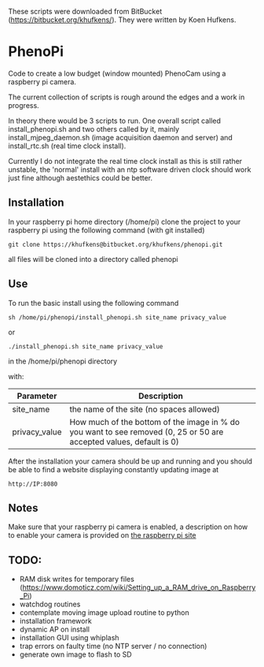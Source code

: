 These scripts were downloaded from BitBucket (https://bitbucket.org/khufkens/).  They were written by Koen Hufkens.

# PhenoPi

Code to create a low budget (window mounted) PhenoCam using a raspberry pi camera.

The current collection of scripts is rough around the edges and a work in progress.

In theory there would be 3 scripts to run. One overall script called install_phenopi.sh and two others called by it, mainly install\_mjpeg\_daemon.sh (image acquisition daemon and server) and install\_rtc.sh (real time clock install).

Currently I do not integrate the real time clock install as this is still rather unstable, the 'normal' install with an ntp software driven clock should work just fine although aestethics could be better.

## Installation

In your raspberry pi home directory (/home/pi) clone the project to your raspberry pi using the following command (with git installed)

	git clone https://khufkens@bitbucket.org/khufkens/phenopi.git

all files will be cloned into a directory called phenopi

## Use

To run the basic install using the following command

	sh /home/pi/phenopi/install_phenopi.sh site_name privacy_value
	
or

	./install_phenopi.sh site_name privacy_value

in the /home/pi/phenopi directory

with:

Parameter     | Description                    	
------------- | ------------------------------ 	
site_name	      | the name of the site (no spaces allowed)
privacy_value	      | How much of the bottom of the image in % do you want to see removed (0, 25 or 50 are accepted values, default is 0)


After the installation your camera should be up and running and you should be able to find a website displaying constantly updating image at

	http://IP:8080

## Notes

Make sure that your raspberry pi camera is enabled, a description on how to enable your camera is provided on [the raspberry pi site](https://www.raspberrypi.org/documentation/usage/camera/)


## TODO:

- RAM disk writes for temporary files (https://www.domoticz.com/wiki/Setting_up_a_RAM_drive_on_Raspberry_Pi)
- watchdog routines
- contemplate moving image upload routine to python
- installation framework 
- dynamic AP on install
- installation GUI using whiplash
- trap errors on faulty time (no NTP server / no connection)
- generate own image to flash to SD
